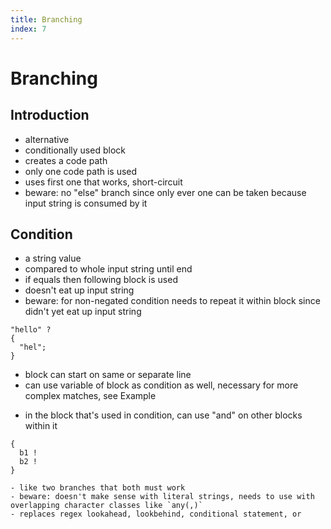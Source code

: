 ```yaml
---
title: Branching
index: 7
---
```

# Branching



## Introduction

- alternative
- conditionally used block
- creates a code path
- only one code path is used
- uses first one that works, short-circuit
- beware: no "else" branch since only ever one can be taken because input string is consumed by it



## Condition

- a string value
- compared to whole input string until end
- if equals then following block is used
- doesn't eat up input string
- beware: for non-negated condition needs to repeat it within block since didn't yet eat up input string

```
"hello" ?
{
  "hel";
}
```

- block can start on same or separate line
- can use variable of block as condition as well, necessary for more complex matches, see Example
<!-- todo: maybe not use variable? block is confusing at two places with different meaning -->
- in the block that's used in condition, can use "and" on other blocks within it

```
{
  b1 !
  b2 !
}

- like two branches that both must work
- beware: doesn't make sense with literal strings, needs to use with overlapping character classes like `any(,)`
- replaces regex lookahead, lookbehind, conditional statement, or
